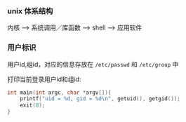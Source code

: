 ### unix 体系结构

内核 --> 系统调用／库函数 --> shell --> 应用软件

### 用户标识

用户id,组id，对应的信息存放在 `/etc/passwd` 和 `/etc/group` 中

打印当前登录用户id和组id:

```c
int main(int argc, char *argv[]){
    printf("uid = %d, gid = %d\n", getuid(), getgid());
    exit(0);	
}
```